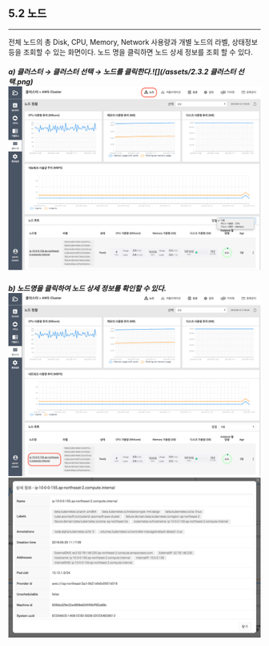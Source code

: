 ## 5.2 노드

---

전체 노드의 총 Disk, CPU, Memory, Network 사용량과 개별 노드의 라벨, 상태정보 등을 조회할 수 있는 화면이다. 노드 명을 클릭하면 노드 상세 정보를 조회 할 수 있다.

##### a\) 클러스터 → 클러스터 선택 → 노드를 클릭한다.![](/assets/2.3.2 클러스터 선택.png)![](/assets/KR/2.5.4/5.2_2.png)

##### b\) 노드명을 클릭하여 노드 상세 정보를 확인할 수 있다.![](/assets/KR/2.5.4/5.2_3.png)![](/assets/KR/2.5.4/5.2_4.png)



